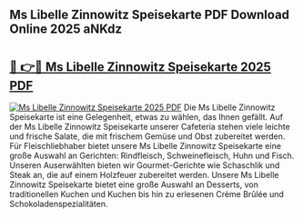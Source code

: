 ## Ms Libelle Zinnowitz Speisekarte PDF Download Online 2025 aNKdz

# <h2><a href="http://gce296.nevu.top/?p=Ms+Libelle+Zinnowitz+Speisekarte">🔗 👉🔴 Ms Libelle Zinnowitz Speisekarte 2025 PDF</a></h2>

[![Ms Libelle Zinnowitz Speisekarte 2025 PDF](https://i.imgur.com/dBaPXMq.png)](http://gce296.nevu.top/?p=Ms+Libelle+Zinnowitz+Speisekarte)
Die Ms Libelle Zinnowitz Speisekarte ist eine Gelegenheit, etwas zu wählen, das Ihnen gefällt. Auf der Ms Libelle Zinnowitz Speisekarte unserer Cafeteria stehen viele leichte und frische Salate, die mit frischem Gemüse und Obst zubereitet werden. Für Fleischliebhaber bietet unsere Ms Libelle Zinnowitz Speisekarte eine große Auswahl an Gerichten: Rindfleisch, Schweinefleisch, Huhn und Fisch. Unseren Auserwählten bieten wir Gourmet-Gerichte wie Schaschlik und Steak an, die auf einem Holzfeuer zubereitet werden. Unsere Ms Libelle Zinnowitz Speisekarte bietet eine große Auswahl an Desserts, von traditionellen Kuchen und Kuchen bis hin zu erlesenen Crème Brûlée und Schokoladenspezialitäten.

